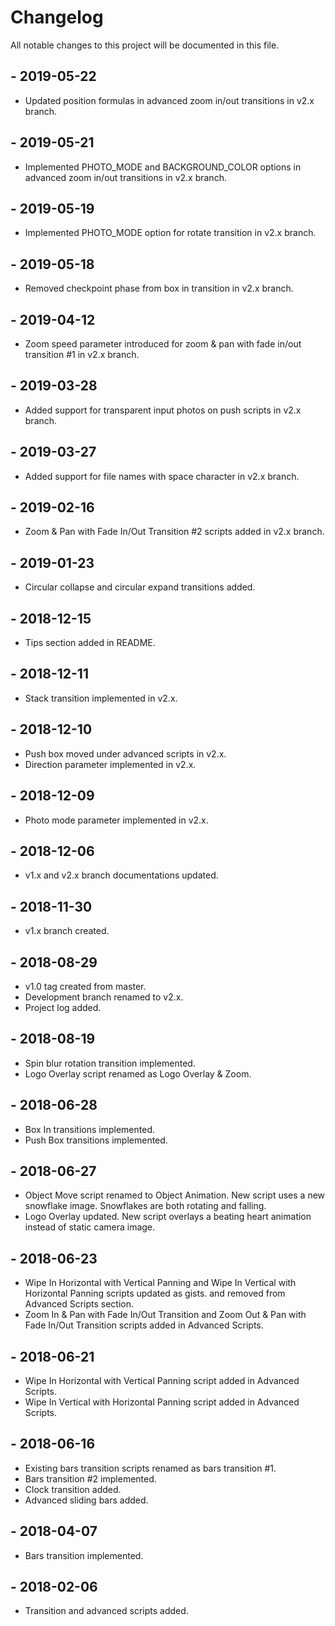 # Changelog
All notable changes to this project will be documented in this file.

## - 2019-05-22
- Updated position formulas in advanced zoom in/out transitions in v2.x branch.

## - 2019-05-21
- Implemented PHOTO_MODE and BACKGROUND_COLOR options in advanced zoom in/out transitions in v2.x branch.

## - 2019-05-19
- Implemented PHOTO_MODE option for rotate transition in v2.x branch.

## - 2019-05-18
- Removed checkpoint phase from box in transition in v2.x branch.

## - 2019-04-12
- Zoom speed parameter introduced for zoom & pan with fade in/out transition #1 in v2.x branch.

## - 2019-03-28
- Added support for transparent input photos on push scripts in v2.x branch.

## - 2019-03-27
- Added support for file names with space character in v2.x branch.

## - 2019-02-16
- Zoom & Pan with Fade In/Out Transition #2 scripts added in v2.x branch.

## - 2019-01-23
- Circular collapse and circular expand transitions added.

## - 2018-12-15
- Tips section added in README.

## - 2018-12-11
- Stack transition implemented in v2.x.

## - 2018-12-10
- Push box moved under advanced scripts in v2.x.
- Direction parameter implemented in v2.x.

## - 2018-12-09
- Photo mode parameter implemented in v2.x.

## - 2018-12-06
- v1.x and v2.x branch documentations updated.

## - 2018-11-30
- v1.x branch created.

## - 2018-08-29
- v1.0 tag created from master.
- Development branch renamed to v2.x.
- Project log added.

## - 2018-08-19
- Spin blur rotation transition implemented.
- Logo Overlay script renamed as Logo Overlay & Zoom.

## - 2018-06-28
- Box In transitions implemented.
- Push Box transitions implemented.

## - 2018-06-27
- Object Move script renamed to Object Animation. New script uses a new snowflake image. Snowflakes are both rotating and falling.
- Logo Overlay updated. New script overlays a beating heart animation instead of static camera image.

## - 2018-06-23
- Wipe In Horizontal with Vertical Panning and Wipe In Vertical with Horizontal Panning scripts updated as gists.
and removed from Advanced Scripts section.
- Zoom In & Pan with Fade In/Out Transition and Zoom Out & Pan with Fade In/Out Transition scripts added in Advanced Scripts.

## - 2018-06-21
- Wipe In Horizontal with Vertical Panning script added in Advanced Scripts.
- Wipe In Vertical with Horizontal Panning script added in Advanced Scripts.

## - 2018-06-16
- Existing bars transition scripts renamed as bars transition #1.
- Bars transition #2 implemented.
- Clock transition added.
- Advanced sliding bars added.

## - 2018-04-07
- Bars transition implemented.

## - 2018-02-06
- Transition and advanced scripts added.